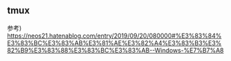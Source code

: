 ## tmux

参考) https://neos21.hatenablog.com/entry/2019/09/20/080000#%E3%83%84%E3%83%BC%E3%83%AB%E3%81%AE%E3%82%A4%E3%83%B3%E3%82%B9%E3%83%88%E3%83%BC%E3%83%AB--Windows-%E7%B7%A8
